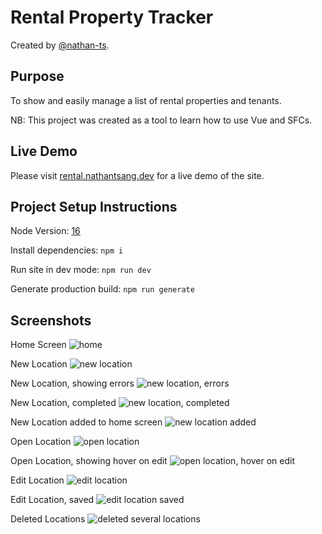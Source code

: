 # Rental Property Tracker

Created by [@nathan-ts](https://github.com/nathan-ts).

## Purpose

To show and easily manage a list of rental properties and tenants. 

NB: This project was created as a tool to learn how to use Vue and SFCs. 

## Live Demo

Please visit [rental.nathantsang.dev](https://rental.nathantsang.dev/) for a live demo of the site.

## Project Setup Instructions

Node Version: [16](https://nodejs.org/dist/latest-v16.x/docs/api/)

Install dependencies: `npm i`

Run site in dev mode: `npm run dev`

Generate production build: `npm run generate`

## Screenshots

Home Screen
![home](docs/home.jpg)

New Location
![new location](docs/new.jpg)

New Location, showing errors
![new location, errors](docs/new-error.jpg)

New Location, completed
![new location, completed](docs/new-complete.jpg)

New Location added to home screen
![new location added](docs/new-added.jpg)

Open Location
![open location](docs/open.jpg)

Open Location, showing hover on edit
![open location, hover on edit](docs/open-hover.jpg)

Edit Location
![edit location](docs/open-edit.jpg)

Edit Location, saved
![edit location saved](docs/open-edit-saved.jpg)

Deleted Locations
![deleted several locations](docs/deleted.jpg)